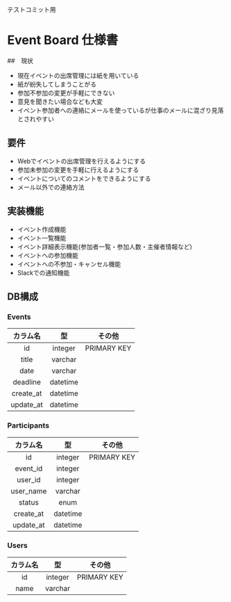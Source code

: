 テストコミット用

# Event Board 仕様書
##　現状
* 現在イベントの出席管理には紙を用いている
* 紙が紛失してしまうことがる
* 参加不参加の変更が手軽にできない
* 意見を聞きたい場合なども大変
* イベント参加者への連絡にメールを使っているが仕事のメールに混ざり見落とされやすい

## 要件
* Webでイベントの出席管理を行えるようにする
* 参加未参加の変更を手軽に行えるようにする
* イベントについてのコメントをできるようにする
* メール以外での連絡方法 

## 実装機能
* イベント作成機能
* イベント一覧機能
* イベント詳細表示機能(参加者一覧・参加人数・主催者情報など)
* イベントへの参加機能
* イベントへの不参加・キャンセル機能
* Slackでの通知機能

## DB構成
### Events
|カラム名 |型      |その他|
|:-------:|:------:|:---------:|
|id       |integer |PRIMARY KEY|
|title    |varchar ||
|date     |varchar ||
|deadline |datetime||
|create_at|datetime||
|update_at|datetime||

### Participants
|カラム名 |型      |その他|
|:-------:|:------:|:---------:|
|id       |integer |PRIMARY KEY|
|event_id |integer ||
|user_id  |integer ||
|user_name|varchar ||
|status   |enum    ||
|create_at|datetime||
|update_at|datetime||

### Users
|カラム名 |型      |その他|
|:-------:|:------:|:---------:|
|id       |integer |PRIMARY KEY|
|name     |varchar ||
